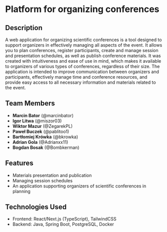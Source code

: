 # Platform for organizing conferences

## Description

A web application for organizing scientific conferences is a tool designed to support organizers in effectively managing
all aspects of the event. It allows you to plan conferences, register participants, create and manage session and
presentation schedules, as well as publish conference materials. It was created with intuitiveness and ease of use in
mind, which makes it available to organizers of various types of conferences, regardless of their size. The application
is intended to improve communication between organizers and participants, effectively manage time and conference
resources, and provide easy access to all necessary information and materials related to the event.

## Team Members

- **Marcin Bator** (@marcinbator)
- **Igor Litwa** (@miszor03)
- **Wiktor Mazur** (@ZegarekPL)
- **Paweł Buczek** (@pablitoo1)
- **Bartłomiej Krówka** (@bkrowka)
- **Adrian Gola** (@Adrianxx11)
- **Bogdan Bosak** (@Bombkerman)

## Features

- Materials presentation and publication
- Managing session schedules
- An application supporting organizers of scientific conferences in planning

## Technologies Used

- Frontend: React/Next.js (TypeScript), TailwindCSS
- Backend: Java, Spring Boot, PostgreSQL, Docker
